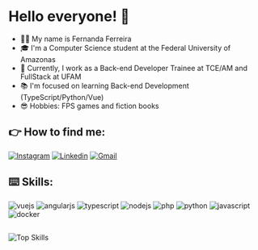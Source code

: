 # Hello everyone! :vulcan_salute:

 - 👩‍💻 My name is Fernanda Ferreira 
 - 🎓 I'm a Computer Science student at the Federal University of Amazonas 
 - 💼 Currently, I work as a Back-end Developer Trainee at TCE/AM and FullStack at UFAM
 - 📚 I'm focused on learning Back-end Development (TypeScript/Python/Vue) 
 - 😎 Hobbies: FPS games and fiction books


## :point_right: How to find me:

[![Instagram](https://img.shields.io/badge/Instagram-E4405F?style=for-the-badge&logo=instagram&logoColor=white)](https://www.instagram.com/fernandacodes__/)
[![Linkedin](https://img.shields.io/badge/LinkedIn-0077B5?style=for-the-badge&logo=linkedin&logoColor=white)](https://www.linkedin.com/in/fernandacodes/)
<a href="mailto:fernandameloferr@gmail.com">
![Gmail](https://img.shields.io/badge/Gmail-FF0000?style=for-the-badge&logo=gmail&logoColor=white)
</a>

## :keyboard: Skills:

![vuejs](https://img.shields.io/badge/Vue.js-35495E?style=for-the-badge&logo=vuedotjs&logoColor=4FC08D)
![angularjs](https://img.shields.io/badge/Angular.js-1572B6?style=for-the-badge&logo=angular&logoColor=white)
![typescript](https://img.shields.io/badge/TypeScript-007ACC?style=for-the-badge&logo=typescript&logoColor=white)
![nodejs](https://img.shields.io/badge/Node%20js-339933?style=for-the-badge&logo=nodedotjs&logoColor=white)
![php](https://img.shields.io/badge/Php-20232A?style=for-the-badge&logo=php&logoColor=61DAFB)
![python](https://img.shields.io/badge/Python-20232A?style=for-the-badge&logo=python&logoColor=61DAFB)
![javascript](https://img.shields.io/badge/JavaScript-323330?style=for-the-badge&logo=javascript&logoColor=F7DF1E)
![docker](https://img.shields.io/badge/Docker-323330?style=for-the-badge&logo=docker&logoColor=F7DF1E)

##

![Top Skills](https://github-readme-stats.vercel.app/api/top-langs/?username=fernandacodes&theme=tokyonight&hide_border=true&custom_title=Top%20%Skills)
